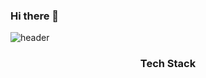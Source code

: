 ### Hi there 👋


![header](https://capsule-render.vercel.app/api?type=wave&color=auto&height=300&section=header&text=YujinBong&fontSize=90)


<h3 align="center" > Tech Stack </h3>

<!--
**yujinbong/yujinbong** is a ✨ _special_ ✨ repository because its `README.md` (this file) appears on your GitHub profile.

Here are some ideas to get you started:

- 🔭 I’m currently working on ...
- 🌱 I’m currently learning ...
- 👯 I’m looking to collaborate on ...
- 🤔 I’m looking for help with ...
- 💬 Ask me about ...
- 📫 How to reach me: ...
- 😄 Pronouns: ...
- ⚡ Fun fact: ...
-->

